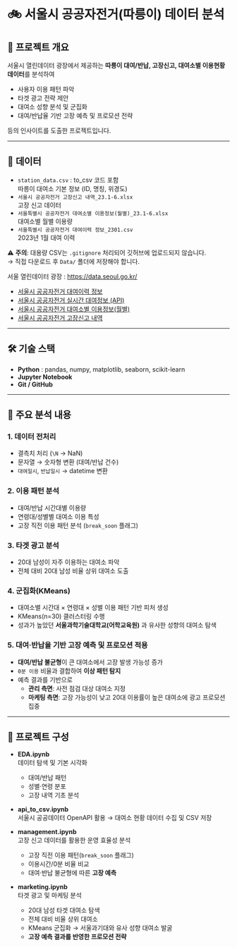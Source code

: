 # 🚲 서울시 공공자전거(따릉이) 데이터 분석

## 📌 프로젝트 개요
서울시 열린데이터 광장에서 제공하는 **따릉이 대여/반납, 고장신고, 대여소별 이용현황 데이터**를 분석하여  

- 사용자 이용 패턴 파악  
- 타겟 광고 전략 제안  
- 대여소 성향 분석 및 군집화  
- 대여/반납율 기반 고장 예측 및 프로모션 전략  

등의 인사이트를 도출한 프로젝트입니다.  

---

## 📂 데이터
- `station_data.csv` : to_csv 코드 포함  
  따릉이 대여소 기본 정보 (ID, 명칭, 위경도)  
- `서울시 공공자전거 고장신고 내역_23.1-6.xlsx`  
  고장 신고 데이터  
- `서울특별시 공공자전거 대여소별 이용정보(월별)_23.1-6.xlsx`  
  대여소별 월별 이용량  
- `서울특별시 공공자전거 대여이력 정보_2301.csv`  
  2023년 1월 대여 이력  

⚠️ **주의**: 대용량 CSV는 `.gitignore` 처리되어 깃허브에 업로드되지 않습니다.  
→ 직접 다운로드 후 `Data/` 폴더에 저장해야 합니다.  

서울 열린데이터 광장 : https://data.seoul.go.kr/  
- [서울시 공공자전거 대여이력 정보](https://data.seoul.go.kr/dataList/OA-15182/F/1/datasetView.do)  
- [서울시 공공자전거 실시간 대여정보 (API)](https://data.seoul.go.kr/dataList/OA-15493/A/1/datasetView.do)  
- [서울시 공공자전거 대여소별 이용정보(월별)](https://data.seoul.go.kr/dataList/OA-15249/F/1/datasetView.do)  
- [서울시 공공자전거 고장신고 내역](https://data.seoul.go.kr/dataList/OA-15644/F/1/datasetView.do)  

---

## 🛠 기술 스택
- **Python** : pandas, numpy, matplotlib, seaborn, scikit-learn  
- **Jupyter Notebook**  
- **Git / GitHub**  

---

## 🔎 주요 분석 내용

### 1. 데이터 전처리
- 결측치 처리 (`\N` → NaN)  
- 문자열 → 숫자형 변환 (대여/반납 건수)  
- `대여일시`, `반납일시` → datetime 변환  

### 2. 이용 패턴 분석
- 대여/반납 시간대별 이용량  
- 연령대/성별별 대여소 이용 특성  
- 고장 직전 이용 패턴 분석 (`break_soon` 플래그)  

### 3. 타겟 광고 분석
- 20대 남성이 자주 이용하는 대여소 파악  
- 전체 대비 20대 남성 비율 상위 대여소 도출  

### 4. 군집화(KMeans)
- 대여소별 시간대 × 연령대 × 성별 이용 패턴 기반 피처 생성  
- KMeans(n=30) 클러스터링 수행  
- 성과가 높았던 **서울과학기술대학교(어학교육원)** 과 유사한 성향의 대여소 탐색  

### 5. 대여·반납율 기반 고장 예측 및 프로모션 적용
- **대여/반납 불균형**이 큰 대여소에서 고장 발생 가능성 증가  
- `0분 이용` 비율과 결합하여 **이상 패턴 탐지**  
- 예측 결과를 기반으로  
  - **관리 측면**: 사전 점검 대상 대여소 지정  
  - **마케팅 측면**: 고장 가능성이 낮고 20대 이용률이 높은 대여소에 광고 프로모션 집중  

---

## 📒 프로젝트 구성

- **EDA.ipynb**  
  데이터 탐색 및 기본 시각화  
  - 대여/반납 패턴  
  - 성별·연령 분포  
  - 고장 내역 기초 분석  

- **api_to_csv.ipynb**  
  서울시 공공데이터 OpenAPI 활용 → 대여소 현황 데이터 수집 및 CSV 저장  

- **management.ipynb**  
  고장 신고 데이터를 활용한 운영 효율성 분석  
  - 고장 직전 이용 패턴(`break_soon` 플래그)  
  - 이용시간/0분 비율 비교  
  - 대여·반납 불균형에 따른 **고장 예측**  

- **marketing.ipynb**  
  타겟 광고 및 마케팅 분석  
  - 20대 남성 타겟 대여소 탐색  
  - 전체 대비 비율 상위 대여소  
  - KMeans 군집화 → 서울과기대와 유사 성향 대여소 발굴  
  - **고장 예측 결과를 반영한 프로모션 전략**  

